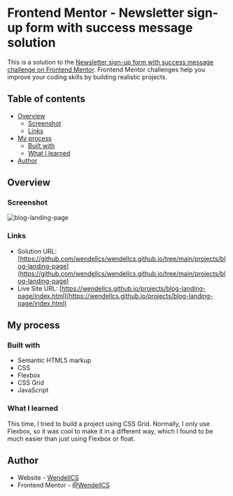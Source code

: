 # Frontend Mentor - Newsletter sign-up form with success message solution

This is a solution to the [Newsletter sign-up form with success message challenge on Frontend Mentor](https://www.frontendmentor.io/challenges/newsletter-signup-form-with-success-message-3FC1AZbNrv). Frontend Mentor challenges help you improve your coding skills by building realistic projects. 

## Table of contents

- [Overview](#overview)
  - [Screenshot](#screenshot)
  - [Links](#links)
- [My process](#my-process)
  - [Built with](#built-with)
  - [What I learned](#what-i-learned)
- [Author](#author)

## Overview

### Screenshot

![blog-landing-page](https://github.com/wendellcs/wendellcs.github.io/assets/88943437/dc2463b5-4384-48bc-93a1-9fe3813f7236)


### Links

- Solution URL: [https://github.com/wendellcs/wendellcs.github.io/tree/main/projects/blog-landing-page](https://github.com/wendellcs/wendellcs.github.io/tree/main/projects/blog-landing-page)
- Live Site URL: [https://wendellcs.github.io/projects/blog-landing-page/index.html](https://wendellcs.github.io/projects/blog-landing-page/index.html)

## My process

### Built with

- Semantic HTML5 markup
- CSS 
- Flexbox
- CSS Grid
- JavaScript


### What I learned

This time, I tried to build a project using CSS Grid. Normally, I only use Flexbox, so it was cool to make it in a different way, which I found to be  much easier than just using Flexbox or float.


## Author

- Website - [WendellCS](https://wendellcs.github.io)
- Frontend Mentor - [@WendellCS](https://www.frontendmentor.io/profile/WendellCS)
